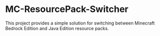# MC-ResourcePack-Switcher
This project provides a simple solution for switching between Minecraft Bedrock Edition and Java Edition resource packs.
